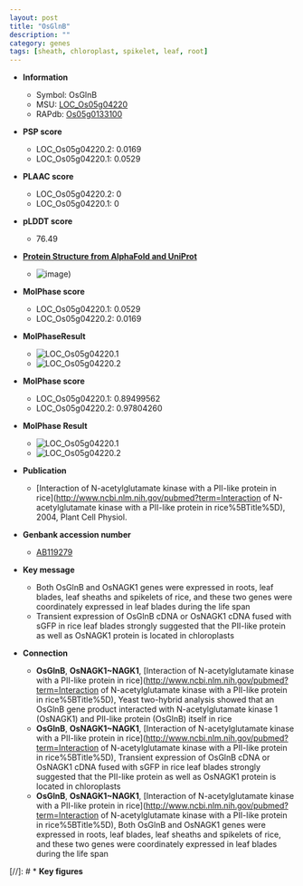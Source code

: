 ```yaml
---
layout: post
title: "OsGlnB"
description: ""
category: genes
tags: [sheath, chloroplast, spikelet, leaf, root]
---
```


* **Information**  
    + Symbol: OsGlnB  
    + MSU: [LOC_Os05g04220](http://rice.plantbiology.msu.edu/cgi-bin/ORF_infopage.cgi?orf=LOC_Os05g04220)  
    + RAPdb: [Os05g0133100](http://rapdb.dna.affrc.go.jp/viewer/gbrowse_details/irgsp1?name=Os05g0133100)  

* **PSP score**  
    + LOC_Os05g04220.2: 0.0169 
    + LOC_Os05g04220.1: 0.0529 

* **PLAAC score**  
    + LOC_Os05g04220.2: 0 
    + LOC_Os05g04220.1: 0 

* **pLDDT score**
    + 76.49

* **[Protein Structure from AlphaFold and UniProt](https://www.uniprot.org/uniprotkb/Q6AUR2/entry#structure)**
    + ![image](https://ricepsp.github.io/images/Q6/AF-Q6AUR2-F1.png))

* **MolPhase score**
    + LOC_Os05g04220.1: 0.0529
    + LOC_Os05g04220.2: 0.0169

* **MolPhaseResult**
    + ![LOC_Os05g04220.1](https://ricepsp.github.io/pictures/LOC_Os05g/LOC_Os05g04220.1.png)
    + ![LOC_Os05g04220.2](https://ricepsp.github.io/pictures/LOC_Os05g/LOC_Os05g04220.2.png)

* **MolPhase score**
    + LOC_Os05g04220.1: 0.89499562
    + LOC_Os05g04220.2: 0.97804260

* **MolPhase Result**
    + ![LOC_Os05g04220.1](https://304243504.github.io/Pictures/LOC_Os05g/LOC_Os05g04220.1.png)
    + ![LOC_Os05g04220.2](https://304243504.github.io/Pictures/LOC_Os05g/LOC_Os05g04220.2.png)

* **Publication**  
    + [Interaction of N-acetylglutamate kinase with a PII-like protein in rice](http://www.ncbi.nlm.nih.gov/pubmed?term=Interaction of N-acetylglutamate kinase with a PII-like protein in rice%5BTitle%5D), 2004, Plant Cell Physiol.

* **Genbank accession number**  
    + [AB119279](http://www.ncbi.nlm.nih.gov/nuccore/AB119279)

* **Key message**  
    + Both OsGlnB and OsNAGK1 genes were expressed in roots, leaf blades, leaf sheaths and spikelets of rice, and these two genes were coordinately expressed in leaf blades during the life span
    + Transient expression of OsGlnB cDNA or OsNAGK1 cDNA fused with sGFP in rice leaf blades strongly suggested that the PII-like protein as well as OsNAGK1 protein is located in chloroplasts

* **Connection**  
    + __OsGlnB__, __OsNAGK1~NAGK1__, [Interaction of N-acetylglutamate kinase with a PII-like protein in rice](http://www.ncbi.nlm.nih.gov/pubmed?term=Interaction of N-acetylglutamate kinase with a PII-like protein in rice%5BTitle%5D), Yeast two-hybrid analysis showed that an OsGlnB gene product interacted with N-acetylglutamate kinase 1 (OsNAGK1) and PII-like protein (OsGlnB) itself in rice
    + __OsGlnB__, __OsNAGK1~NAGK1__, [Interaction of N-acetylglutamate kinase with a PII-like protein in rice](http://www.ncbi.nlm.nih.gov/pubmed?term=Interaction of N-acetylglutamate kinase with a PII-like protein in rice%5BTitle%5D), Transient expression of OsGlnB cDNA or OsNAGK1 cDNA fused with sGFP in rice leaf blades strongly suggested that the PII-like protein as well as OsNAGK1 protein is located in chloroplasts
    + __OsGlnB__, __OsNAGK1~NAGK1__, [Interaction of N-acetylglutamate kinase with a PII-like protein in rice](http://www.ncbi.nlm.nih.gov/pubmed?term=Interaction of N-acetylglutamate kinase with a PII-like protein in rice%5BTitle%5D), Both OsGlnB and OsNAGK1 genes were expressed in roots, leaf blades, leaf sheaths and spikelets of rice, and these two genes were coordinately expressed in leaf blades during the life span

[//]: # * **Key figures**  


